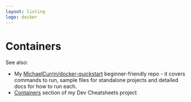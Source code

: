 ```yaml
---
layout: listing
logo: docker
---
```

# Containers

See also:

- My [MichaelCurrin/docker-quickstart](https://github.com/MichaelCurrin/docker-quickstart) beginner-friendly repo - it covers commands to run, sample files for standalone projects and detailed docs for how to run each.
- [Containers](https://michaelcurrin.github.io/dev-cheatsheets/cheatsheets/containers/) section of my Dev Cheatsheets project
